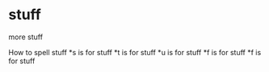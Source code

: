 # stuff
more stuff

How to spell stuff
*s is for stuff
*t is for stuff
*u is for stuff
*f is for stuff
*f is for stuff
